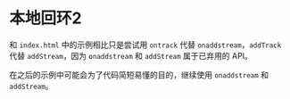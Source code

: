 # 本地回环2

和 `index.html` 中的示例相比只是尝试用 `ontrack` 代替 `onaddstream`，`addTrack` 代替 `addStream`，因为 `onaddstream` 和 `addStream` 属于已弃用的 API。

在之后的示例中可能会为了代码简短易懂的目的，继续使用 `onaddstream` 和 `addStream`。
